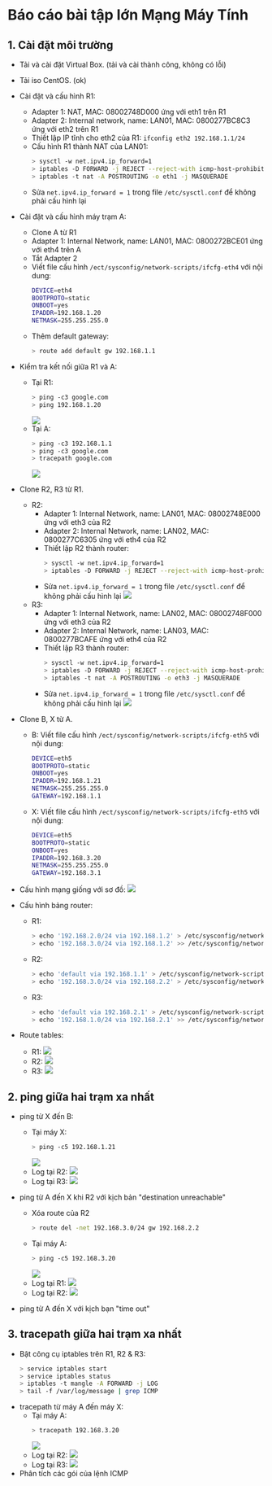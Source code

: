 # Báo cáo bài tập lớn Mạng Máy Tính


## 1. Cài đặt môi trường
- Tải và cài đặt Virtual Box. (tải và cài thành công, không có lỗi)

- Tải iso CentOS. (ok)

- Cài đặt và cấu hình R1:
  + Adapter 1: NAT, MAC: 08002748D000 ứng với eth1 trên R1
  + Adapter 2: Internal network, name: LAN01, MAC: 0800277BC8C3 ứng với eth2 trên R1
  + Thiết lập IP tĩnh cho eth2 của R1: `ifconfig eth2 192.168.1.1/24`
  + Cấu hình R1 thành NAT của LAN01:
    ```sh
    > sysctl -w net.ipv4.ip_forward=1
    > iptables -D FORWARD -j REJECT --reject-with icmp-host-prohibited
    > iptables -t nat -A POSTROUTING -o eth1 -j MASQUERADE
    ```
  + Sửa `net.ipv4.ip_forward = 1` trong file `/etc/sysctl.conf` để không phải cấu hình lại
 
- Cài đặt và cấu hình máy trạm A:
  + Clone A từ R1
  + Adapter 1: Internal Network, name: LAN01, MAC: 0800272BCE01 ứng với eth4 trên A
  + Tắt Adapter 2
  + Viết file cấu hình `/ect/sysconfig/network-scripts/ifcfg-eth4` với nội dung:
    ```sh
    DEVICE=eth4
    BOOTPROTO=static
    ONBOOT=yes
    IPADDR=192.168.1.20
    NETMASK=255.255.255.0
    ```
  + Thêm default gateway:
    ```sh
    > route add default gw 192.168.1.1
    ```

- Kiểm tra kết nối giữa R1 và A:
  + Tại R1:
    ```sh
    > ping -c3 google.com  
    > ping 192.168.1.20
    ```
    ![](imgs/R1_ping.png)
  + Tại A:
    ```sh
    > ping -c3 192.168.1.1
    > ping -c3 google.com
    > tracepath google.com
    ```
    ![](imgs/A_ping.png)

- Clone R2, R3 từ R1.
  + R2:
    + Adapter 1: Internal Network, name: LAN01, MAC: 08002748E000 ứng với eth3 của R2
    + Adapter 2: Internal Network, name: LAN02, MAC: 0800277C6305 ứng với eth4 của R2
    + Thiết lập R2 thành router:
      ```sh
      > sysctl -w net.ipv4.ip_forward=1
      > iptables -D FORWARD -j REJECT --reject-with icmp-host-prohibited
      ```
    + Sửa `net.ipv4.ip_forward = 1` trong file `/etc/sysctl.conf` để không phải cấu hình lại
    ![](imgs/R2_mac.png)
  + R3:
    + Adapter 1: Internal Network, name: LAN02, MAC: 08002748F000 ứng với eth3 của R2
    + Adapter 2: Internal Network, name: LAN03, MAC: 0800277BCAFE ứng với eth4 của R2
    + Thiết lập R3 thành router:
      ```sh
      > sysctl -w net.ipv4.ip_forward=1
      > iptables -D FORWARD -j REJECT --reject-with icmp-host-prohibited
      > iptables -t nat -A POSTROUTING -o eth3 -j MASQUERADE
      ```
    + Sửa `net.ipv4.ip_forward = 1` trong file `/etc/sysctl.conf` để không phải cấu hình lại
    ![](imgs/R3_mac.png)
- Clone B, X từ A.
  + B: Viết file cấu hình `/ect/sysconfig/network-scripts/ifcfg-eth5` với nội dung:
    ```sh
    DEVICE=eth5
    BOOTPROTO=static
    ONBOOT=yes
    IPADDR=192.168.1.21
    NETMASK=255.255.255.0
    GATEWAY=192.168.1.1
    ```
  + X: Viết file cấu hình `/ect/sysconfig/network-scripts/ifcfg-eth5` với nội dung:
    ```sh
    DEVICE=eth5
    BOOTPROTO=static
    ONBOOT=yes
    IPADDR=192.168.3.20
    NETMASK=255.255.255.0
    GATEWAY=192.168.3.1
    ```
- Cấu hình mạng giống với sơ đồ:
  ![](imgs/sdm.png)

- Cấu hình bảng router:
  + R1:
    ```sh
    > echo '192.168.2.0/24 via 192.168.1.2' > /etc/sysconfig/network-scripts/route-eth2
    > echo '192.168.3.0/24 via 192.168.1.2' >> /etc/sysconfig/network-scripts/route-eth2
    ```
  + R2:
    ```sh
    > echo 'default via 192.168.1.1' > /etc/sysconfig/network-scripts/route-eth3
    > echo '192.168.3.0/24 via 192.168.2.2' > /etc/sysconfig/network-scripts/route-eth4
    ```
  + R3:
    ```sh
    > echo 'default via 192.168.2.1' > /etc/sysconfig/network-scripts/route-eth3
    > echo '192.168.1.0/24 via 192.168.2.1' >> /etc/sysconfig/network-scripts/route-eth3
    ```
- Route tables:
  + R1:
  ![](imgs/R1_rtb.png)
  + R2:
  ![](imgs/R2_rtb.png)
  + R3:
  ![](imgs/R3_rtb.png)

## 2. ping giữa hai trạm xa nhất
- ping từ X đến B:
  + Tại máy X:
    ```sh
    > ping -c5 192.168.1.21
    ```
    ![](imgs/X_B_ping.png)
  + Log tại R2:
    ![](imgs/R2_X_B_ping.png)
  + Log tại R3:
    ![](imgs/R3_X_B_ping.png)

- ping từ A đến X khi R2 với kịch bản "destination unreachable"
  + Xóa route của R2
    ```sh
    > route del -net 192.168.3.0/24 gw 192.168.2.2
    ```
  + Tại máy A:
    ```sh
    > ping -c5 192.168.3.20
    ```
    ![](imgs/A_X_ping_del.png)
  + Log tại R1:
    ![](imgs/R1_A_X_ping_del.png)
  + Log tại R2:
    ![](imgs/R2_A_X_ping_del.png)
- ping từ A đến X với kịch bạn "time out"
## 3. tracepath giữa hai trạm xa nhất
- Bật công cụ iptables trên R1, R2 & R3:
  ```sh
  > service iptables start
  > service iptables status
  > iptables -t mangle -A FORWARD -j LOG
  > tail -f /var/log/message | grep ICMP
  ```
- tracepath từ máy A đến máy X:
  + Tại máy A:
    ```sh
    > tracepath 192.168.3.20
    ```
    ![](imgs/A_X.png)
  + Log tại R2:
    ![](imgs/R2_A_X.png)
  + Log tại R3:
    ![](imgs/R3_A_X.png)
- Phân tích các gói của lệnh ICMP
